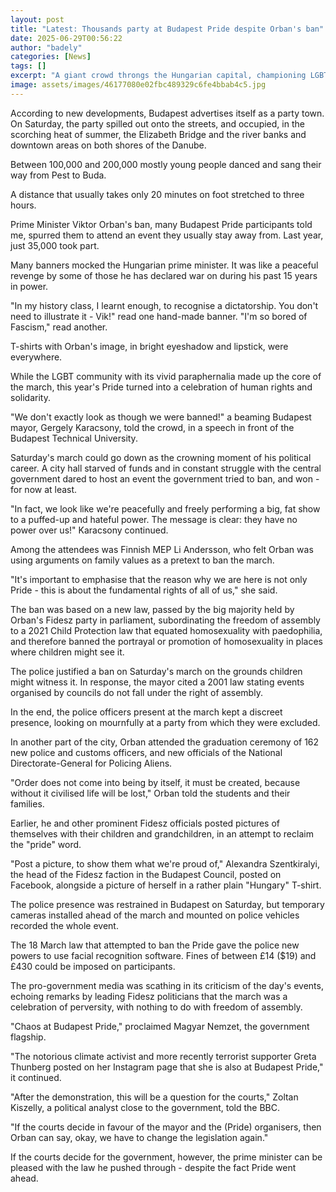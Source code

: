 ```yaml
---
layout: post
title: "Latest: Thousands party at Budapest Pride despite Orban's ban"
date: 2025-06-29T00:56:22
author: "badely"
categories: [News]
tags: []
excerpt: "A giant crowd throngs the Hungarian capital, championing LGBT rights and defying PM Viktor Orban."
image: assets/images/46177080e02fbc489329c6fe4bbab4c5.jpg
---
```


According to new developments, Budapest advertises itself as a party town. On Saturday, the party spilled out onto the streets, and occupied, in the scorching heat of summer, the Elizabeth Bridge and the river banks and downtown areas on both shores of the Danube.

Between 100,000 and 200,000 mostly young people danced and sang their way from Pest to Buda. 

A distance that usually takes only 20 minutes on foot stretched to three hours.

Prime Minister Viktor Orban's ban, many Budapest Pride participants told me, spurred them to attend an event they usually stay away from. Last year, just 35,000 took part.

Many banners mocked the Hungarian prime minister. It was like a peaceful revenge by some of those he has declared war on during his past 15 years in power.

"In my history class, I learnt enough, to recognise a dictatorship. You don't need to illustrate it - Vik!" read one hand-made banner. "I'm so bored of Fascism," read another. 

T-shirts with Orban's image, in bright eyeshadow and lipstick, were everywhere.

While the LGBT community with its vivid paraphernalia made up the core of the march, this year's Pride turned into a celebration of human rights and solidarity.

"We don't exactly look as though we were banned!" a beaming Budapest mayor, Gergely Karacsony, told the crowd, in a speech in front of the Budapest Technical University.

Saturday's march could go down as the crowning moment of his political career. A city hall starved of funds and in constant struggle with the central government dared to host an event the government tried to ban, and won - for now at least.

"In fact, we look like we're peacefully and freely performing a big, fat show to a puffed-up and hateful power. The message is clear: they have no power over us!" Karacsony continued.

Among the attendees was Finnish MEP Li Andersson, who felt Orban was using arguments on family values as a pretext to ban the march.

"It's important to emphasise that the reason why we are here is not only Pride - this is about the fundamental rights of all of us," she said. 

The ban was based on a new law, passed by the big majority held by Orban's Fidesz party in parliament, subordinating the freedom of assembly to a 2021 Child Protection law that equated homosexuality with paedophilia, and therefore banned the portrayal or promotion of homosexuality in places where children might see it.

The police justified a ban on Saturday's march on the grounds children might witness it. In response, the mayor cited a 2001 law stating events organised by councils do not fall under the right of assembly. 

In the end, the police officers present at the march kept a discreet presence, looking on mournfully at a party from which they were excluded. 

In another part of the city, Orban attended the graduation ceremony of 162 new police and customs officers, and new officials of the National Directorate-General for Policing Aliens.

"Order does not come into being by itself, it must be created, because without it civilised life will be lost," Orban told the students and their families. 

Earlier, he and other prominent Fidesz officials posted pictures of themselves with their children and grandchildren, in an attempt to reclaim the "pride" word.

"Post a picture, to show them what we're proud of," Alexandra Szentkiralyi, the head of the Fidesz faction in the Budapest Council, posted on Facebook, alongside a picture of herself in a rather plain "Hungary" T-shirt.

The police presence was restrained in Budapest on Saturday, but temporary cameras installed ahead of the march and mounted on police vehicles recorded the whole event. 

The 18 March law that attempted to ban the Pride gave the police new powers to use facial recognition software. Fines of between £14 ($19) and £430 could be imposed on participants.

The pro-government media was scathing in its criticism of the day's events, echoing remarks by leading Fidesz politicians that the march was a celebration of perversity, with nothing to do with freedom of assembly.

"Chaos at Budapest Pride," proclaimed Magyar Nemzet, the government flagship.

"The notorious climate activist and more recently terrorist supporter Greta Thunberg posted on her Instagram page that she is also at Budapest Pride," it continued.

"After the demonstration, this will be a question for the courts," Zoltan Kiszelly, a political analyst close to the government, told the BBC. 

"If the courts decide in favour of the mayor and the (Pride) organisers, then Orban can say, okay, we have to change the legislation again." 

If the courts decide for the government, however, the prime minister can be pleased with the law he pushed through - despite the fact Pride went ahead.

